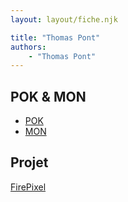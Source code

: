 ```yaml
---
layout: layout/fiche.njk

title: "Thomas Pont"
authors:
    - "Thomas Pont"
---
```


## POK & MON

* [POK](./pok)
* [MON](./mon)

## Projet

[FirePixel](../../../projets/2022-2023/FirePixel/)
